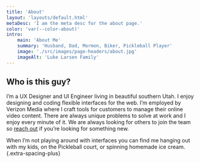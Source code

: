 ```yaml
---
title: 'About'
layout: 'layouts/default.html'
metaDesc: 'I am the meta desc for the about page.'
color: 'var(--color-about)'
intro:
    main: 'About Me'
    summary: 'Husband, Dad, Mormon, Biker, Pickleball Player'
    image: './src/images/page-headers/about.jpg'
    imageAlt: 'Luke Larsen Family'
---
```


## Who is this guy?

I’m a UX Designer and UI Engineer living in beautiful southern Utah. I enjoy designing and coding flexible interfaces for the web. I’m employed by Verizon Media where I craft tools for customers to manage their online video content. There are always unique problems to solve at work and I enjoy every minute of it. We are always looking for others to join the team so [reach out](mailto:luke@lukelarsen.com) if you’re looking for something new. 

When I’m not playing around with interfaces you can find me hanging out with my kids, on the Pickleball court, or spinning homemade ice cream.
{.extra-spacing-plus}